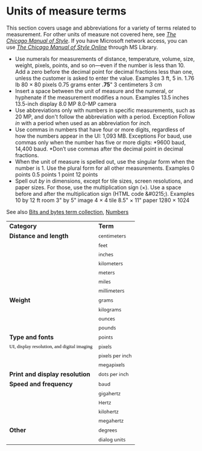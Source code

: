 ﻿# Units of measure terms

This
section covers usage and abbreviations for a variety of terms related
to measurement. For other units of measure not covered here, see [*The Chicago Manual of Style*](http://www.chicagomanualofstyle.org/home.html). If you have Microsoft network access, you can use [*The Chicago Manual of Style Online*](http://aka.ms/mslibrary/cms) through MS Library.

  - Use
    numerals for measurements of distance, temperature, volume, size,
    weight, pixels, points, and so on—even if the number is less than
    10\. Add a zero before the decimal point for decimal fractions less than one, unless the customer is asked to enter the value.
    Examples
    3 ft, 5 in.
    1.76 lb
    80 × 80 pixels
    0.75 grams
    enter **.75**"
    3 centimeters
    3 cm
  - Insert a space between the unit of measure and the numeral, or hyphenate if the measurement modifies a noun.
    Examples
    13.5 inches
    13.5-inch display
    8.0 MP
    8.0-MP camera
  - Use
    abbreviations only with numbers in specific measurements, such
    as 20 MP, and don't follow the abbreviation with a period.
    Exception Follow *in* with a period when used as an abbreviation for *inch.*
  - Use commas in numbers that have four or more digits, regardless of how the numbers appear in the UI: 1,093 MB.
    Exceptions
    For baud, use commas only when the number has five or more digits: *9600 baud, 14,400 baud.
    *Don’t use commas after the decimal point in decimal fractions.
  - When
    the unit of measure is spelled out, use the singular form when the
    number is 1. Use the plural form for all other measurements.
    Examples
    0 points
    0.5 points
    1 point
    12 points
  - Spell out *by* in dimensions, except for tile sizes, screen resolutions, and paper sizes. For those, use the multiplication sign (×). Use a space before and after the multiplication sign (HTML code &\#0215;).
    Examples
    10 by 12 ft room
    3" by 5" image
    4 × 4 tile 
    8.5" × 11" paper 
    1280 × 1024

See also [](https://worldready.cloudapp.net/Styleguide/Read?id=2700&topicid=26920)[Bits and bytes term collection](https://worldready.cloudapp.net/Styleguide/Read?id=2700&topicid=26920), [Numbers](https://worldready.cloudapp.net/Styleguide/Read?id=2700&topicid=33688)

<table>
<tbody>
<tr class="odd">
<td><b>Category</b></td>
<td><b>Term</b></td>
</tr>
<tr class="even">
<td><div>
<b>Distance and length</b>
</div></td>
<td><div>
<span style="font-family:Segoe UI;font-size:small;">centimeters</span>
</div></td>
</tr>
<tr class="odd">
<td></td>
<td><span style="font-family:Segoe UI;font-size:small;">feet</span></td>
</tr>
<tr class="even">
<td></td>
<td><span style="font-family:Segoe UI;font-size:small;">inches</span></td>
</tr>
<tr class="odd">
<td></td>
<td><span style="font-family:Segoe UI;font-size:small;">kilometers</span></td>
</tr>
<tr class="even">
<td></td>
<td><span style="font-family:Segoe UI;font-size:small;">meters</span></td>
</tr>
<tr class="odd">
<td></td>
<td><span style="font-family:Segoe UI;font-size:small;">miles</span></td>
</tr>
<tr class="even">
<td></td>
<td><span style="font-family:Segoe UI;font-size:small;">millimeters</span></td>
</tr>
<tr class="odd">
<td><b>Weight</b></td>
<td><span style="font-family:Segoe UI;font-size:small;">grams</span></td>
</tr>
<tr class="even">
<td></td>
<td><span style="font-family:Segoe UI;font-size:small;">kilograms</span></td>
</tr>
<tr class="odd">
<td></td>
<td><span style="font-family:Segoe UI;font-size:small;">ounces</span></td>
</tr>
<tr class="even">
<td></td>
<td><span style="font-family:Segoe UI;font-size:small;">pounds</span></td>
</tr>
<tr class="odd">
<td><div>
<b>Type and fonts</b>
</div></td>
<td><span style="font-family:Segoe UI;font-size:small;">points</span></td>
</tr>
<tr class="even">
<td><span style="color:black;line-height:107%;font-family:Segoe UI Semibold;font-size:small;mso-bidi-font-size:11.0pt;mso-fareast-font-family:Calibri;mso-fareast-theme-font:minor-latin;mso-ansi-language:EN-US;mso-fareast-language:EN-US;mso-bidi-language:AR-SA;mso-themecolor:text1;">UI, display resolution, and digital imaging</span></td>
<td><span style="font-family:Segoe UI;font-size:small;">pixels</span></td>
</tr>
<tr class="odd">
<td></td>
<td><span style="font-family:Segoe UI;font-size:small;">pixels per inch</span></td>
</tr>
<tr class="even">
<td></td>
<td><span style="font-family:Segoe UI;font-size:small;">megapixels</span></td>
</tr>
<tr class="odd">
<td><b>Print and display resolution</b></td>
<td><span style="font-family:Segoe UI;font-size:small;">dots per inch</span></td>
</tr>
<tr class="even">
<td><b>Speed and frequency</b></td>
<td><span style="font-family:Segoe UI;font-size:small;">baud</span></td>
</tr>
<tr class="odd">
<td></td>
<td><span style="font-family:Segoe UI;font-size:small;">gigahertz</span></td>
</tr>
<tr class="even">
<td></td>
<td><span style="font-family:Segoe UI;font-size:small;">Hertz</span></td>
</tr>
<tr class="odd">
<td></td>
<td><span style="font-family:Segoe UI;font-size:small;">kilohertz</span></td>
</tr>
<tr class="even">
<td></td>
<td><span style="font-family:Segoe UI;font-size:small;">megahertz</span></td>
</tr>
<tr class="odd">
<td><b>Other</b></td>
<td><span style="font-family:Segoe UI;font-size:small;">degrees</span></td>
</tr>
<tr class="even">
<td></td>
<td><span style="font-family:Segoe UI;font-size:small;">dialog units</span></td>
</tr>
</tbody>
</table>
